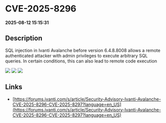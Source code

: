 # CVE-2025-8296

**2025-08-12 15:15:31**

## Description
SQL injection in Ivanti Avalanche before version 6.4.8.8008 allows a remote authenticated attacker with admin privileges to execute arbitrary SQL queries. In certain conditions, this can also lead to remote code execution

![](https://img.shields.io/static/v1?label=Score&message=7.2&color=red)
![](https://img.shields.io/static/v1?label=Severity&message=HIGH&color=red)
![](https://img.shields.io/static/v1?label=CWE&message=SQL&color=green)

## Links
- [https://forums.ivanti.com/s/article/Security-Advisory-Ivanti-Avalanche-CVE-2025-8296-CVE-2025-8297?language=en_US](https://forums.ivanti.com/s/article/Security-Advisory-Ivanti-Avalanche-CVE-2025-8296-CVE-2025-8297?language=en_US)
